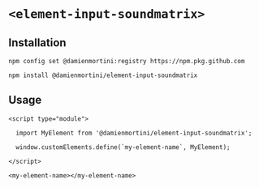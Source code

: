 # `<element-input-soundmatrix>`

## Installation

```
npm config set @damienmortini:registry https://npm.pkg.github.com

npm install @damienmortini/element-input-soundmatrix
```

## Usage
```
<script type="module">

  import MyElement from '@damienmortini/element-input-soundmatrix';

  window.customElements.define(`my-element-name`, MyElement);

</script>

<my-element-name></my-element-name>
```
